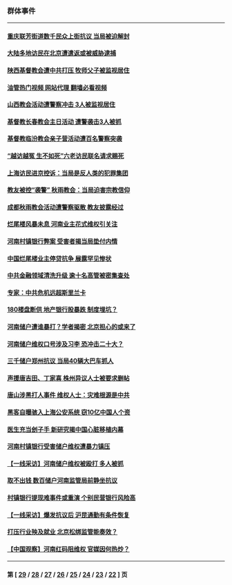 ### 群体事件
---
#### [重庆联芳街道数千民众上街抗议 当局被迫解封](../../pages/ncid279/n13812220.md?09030045) 
#### [大陆多地访民在北京遭遣返或被威胁逮捕](../../pages/ncid279/n13812104.md?09030045) 
#### [陕西基督教会遭中共打压 牧师父子被监视居住](../../pages/ncid279/n13811611.md?09030045) 
#### [油管热门视频 网站代理 翻墙必看视频](http://209.222.30.114:81/youtube.html?09030045)
#### [山西教会活动遭警察冲击 3人被监视居住](../../pages/ncid279/n13808966.md?09030045) 
#### [基督教长春教会主日活动 遭警袭击3人被抓](../../pages/ncid279/n13806935.md?09030045) 
#### [基督教临汾教会亲子营活动遭百名警察突袭](../../pages/ncid279/n13806527.md?09030045) 
#### [“越访越冤 生不如死”六老访民联名请求赐死](../../pages/ncid279/n13805907.md?09030045) 
#### [上海访民进京控诉：当局是反人类的犯罪集团](../../pages/ncid279/n13803858.md?09030045) 
#### [教友被控“袭警” 秋雨教会：当局迫害宗教信仰](../../pages/ncid279/n13803563.md?09030045) 
#### [成都秋雨教会活动遭警察驱散 教友披露经过](../../pages/ncid279/n13802541.md?09030045) 
#### [烂尾楼风暴未息 河南业主花式维权引关注](../../pages/ncid279/n13794519.md?09030045) 
#### [河南村镇银行弊案 受害者揭当局垫付内情](../../pages/ncid279/n13791990.md?09030045) 
#### [中国烂尾楼业主停贷抗争 展露罕见惨状](../../pages/ncid279/n13787794.md?09030045) 
#### [中共金融领域清洗升级 逾十名高管被密集查处](../../pages/ncid279/n13782694.md?09030045) 
#### [专家：中共危机远超斯里兰卡](../../pages/ncid279/n13782248.md?09030045) 
#### [180楼盘断供 地产银行股暴跌 制度埋坑？](../../pages/ncid279/n13780778.md?09030045) 
#### [河南储户遭谁暴打？学者揭密 北京担心的或来了](../../pages/ncid279/n13779407.md?09030045) 
#### [河南储户维权口号涉及习李 恐冲击二十大？](../../pages/ncid279/n13778148.md?09030045) 
#### [三千储户郑州抗议 当局40辆大巴车抓人](../../pages/ncid279/n13777593.md?09030045) 
#### [声援唐吉田、丁家喜 株州异议人士被要求删帖](../../pages/ncid279/n13775534.md?09030045) 
#### [唐山涉黑打人事件 维权人士：灾难根源是中共](../../pages/ncid279/n13773534.md?09030045) 
#### [黑客自曝骇入上海公安系统 窃10亿中国人个资](../../pages/ncid279/n13773395.md?09030045) 
#### [医生充当刽子手 新研究揭中国心脏移植内幕](../../pages/ncid279/n13772291.md?09030045) 
#### [河南村镇银行受害储户维权遭暴力镇压](../../pages/ncid279/n13770841.md?09030045) 
#### [【一线采访】河南储户维权被殴打 多人被抓](../../pages/ncid279/n13768629.md?09030045) 
#### [取不出钱 数百储户河南监管局前静坐抗议](../../pages/ncid279/n13767198.md?09030045) 
#### [村镇银行提现难事件或重演 个别民营银行风险高](../../pages/ncid279/n13764495.md?09030045) 
#### [【一线采访】爆发抗议后 沪昆通勤有条件恢复](../../pages/ncid279/n13763504.md?09030045) 
#### [打压行业殃及就业 北京松绑监管能奏效？](../../pages/ncid279/n13761130.md?09030045) 
#### [【中国观察】河南红码阻维权 官媒因何热炒？](../../pages/ncid279/n13760146.md?09030045) 

---
#### 第 [ [29](./29.md?09030045) / [28](./28.md?09030045) / [27](./27.md?09030045) / [26](./26.md?09030045) / [25](./25.md?09030045) / [24](./24.md?09030045) / [23](./23.md?09030045) / [22](./22.md?09030045) ] 页

